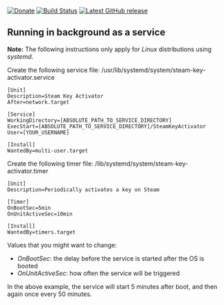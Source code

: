 [![Donate](https://img.shields.io/badge/-%E2%99%A5%20Donate-%23ff69b4)](https://hmlendea.go.ro/fund.html) [![Build Status](https://github.com/hmlendea/more-cultural-names-builder/actions/workflows/dotnet.yml/badge.svg)](https://github.com/hmlendea/more-cultural-names-builder/actions/workflows/dotnet.yml) [![Latest GitHub release](https://img.shields.io/github/v/release/hmlendea/steam-key-activator)](https://github.com/hmlendea/steam-key-activator/releases/latest)

## Running in background as a service

**Note:** The following instructions only apply for *Linux* distributions using *systemd*.

Create the following service file: /usr/lib/systemd/system/steam-key-activator.service
```
[Unit]
Description=Steam Key Activator
After=network.target

[Service]
WorkingDirectory=[ABSOLUTE_PATH_TO_SERVICE_DIRECTORY]
ExecStart=[ABSOLUTE_PATH_TO_SERVICE_DIRECTORY]/SteamKeyActivator
User=[YOUR_USERNAME]

[Install]
WantedBy=multi-user.target
```

Create the following timer file: /lib/systemd/system/steam-key-activator.timer
```
[Unit]
Description=Periodically activates a key on Steam

[Timer]
OnBootSec=5min
OnUnitActiveSec=10min

[Install]
WantedBy=timers.target
```

Values that you might want to change:
 - *OnBootSec*: the delay before the service is started after the OS is booted
 - *OnUnitActiveSec*: how often the service will be triggered

In the above example, the service will start 5 minutes after boot, and then again once every 50 minutes.
